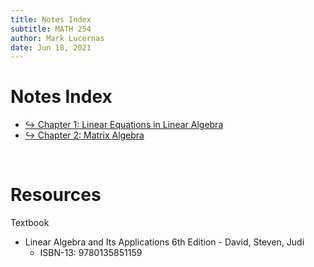 ```yaml
---
title: Notes Index
subtitle: MATH 254
author: Mark Lucernas
date: Jun 18, 2021
---
```



# Notes Index

- [↪ Chapter 1: Linear Equations in Linear Algebra](ch-1/index)
- [↪ Chapter 2: Matrix Algebra](ch-2/index)

<br>

# Resources

Textbook

+ Linear Algebra and Its Applications 6th Edition - David, Steven, Judi
  + ISBN-13: 9780135851159

